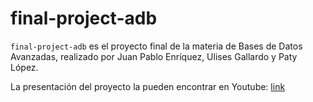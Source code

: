 # final-project-adb

```final-project-adb``` es el proyecto final de la materia de Bases de Datos Avanzadas, realizado por Juan Pablo Enríquez, Ulises Gallardo y Paty López.

La presentación del proyecto la pueden encontrar en Youtube: [link](www.google.com)
